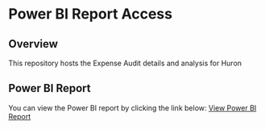 # Power BI Report Access

## Overview

This repository hosts the Expense Audit details and analysis for Huron

## Power BI Report

You can view the Power BI report by clicking the link below:
[View Power BI Report](https://app.powerbi.com/groups/me/reports/08ec54d5-4ffd-4638-a7a9-252d74497f9b/240bf04a3109a2d75e01?experience=power-bi)

